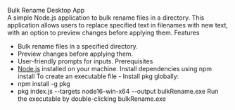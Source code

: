 Bulk Rename Desktop App  
A simple Node.js application to bulk rename files in a directory. This application allows users to replace specified text in filenames with new text, with an option to preview changes before applying them. 
Features
- Bulk rename files in a specified directory.
- Preview changes before applying them.
- User-friendly prompts for inputs.
Prerequisites
- [Node.js](https://nodejs.org/) installed on your machine.
Install dependencies using npm install
To create an executable file - 
Install pkg globally: 
- npm install -g pkg
- pkg index.js --targets node16-win-x64 --output bulkRename.exe
Run the executable by double-clicking bulkRename.exe
